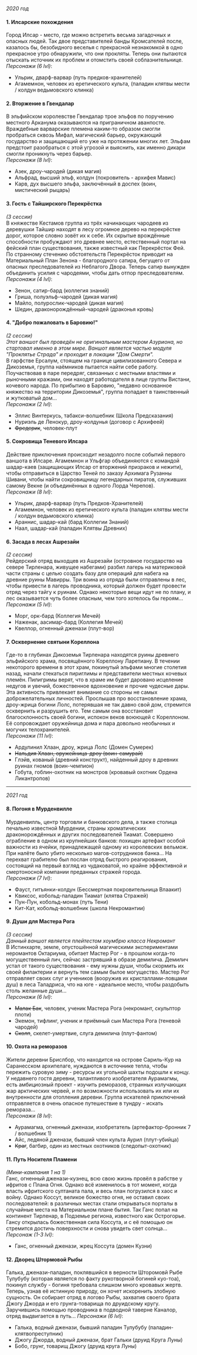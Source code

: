 _2020 год_

#### 1. Илсарские похождения
Город Илсар - место, где можно встретить весьма загадочных и опасных людей. Так двое представителей банды Кромсателей после, казалось бы, безобидного веселья с прекрасной незнакомкой в одно прекрасное утро обнаружили, что они прокляты. Теперь они пытаются отыскать источник их проблем и отомстить своей соблазнительнице.  
_Персонажи (6 lvl)_:
- Ульрик, дварф-варвар (путь предков-хранителей)
- Агамемнон, человек из еретического культа, (паладин клятвы мести / колдун ведьмовского клинка)

#### 2. Вторжение в Гвендалар
В эльфийском королевстве Гвендалар трое эльфов по поручению местного Арканума оказываются на приграничном аванпосте.
Враждебные варварские племена каким-то образом смогли пробраться сквозь Мифал, магический барьер, окружающий государство и защищающий его уже на
протяжении многих лет. Эльфам предстоит разобраться с этой угрозой и выяснить, как именно дикари смогли проникнуть через барьер.  
_Персонажи (8 lvl)_:
- Азек, дроу-чародей (дикая магия)
- Альфрад, высший эльф, колдун (покровитель - архифея Мавис)
- Карв, дух высшего эльфа, заключённый в доспех (воин, мистический рыцарь)

#### 3. Гость с Тайширского Перекрёстка
_(3 сессии)_  
В княжестве Кестамов группа из трёх начинающих чародеев из деревушки Тайшир находят в лесу огромное дерево на перекрёстке дорог, которое словно зовёт их к себе. Их скрытые врождённые способности пробуждают это древнее место, естественный портал на фейский план существования, также известный как Перекрёсток Фей. По странному стечению обстоятельств Перекрёсток приводит на Материальный План Зенона - благородного сатира, бегущего от опасных преследователей из Неблагого Двора. Теперь сатир вынужден объединить усилия с чародеями, чтобы дать отпор преследователям.  
_Персонажи (4 lvl)_:
- Зенон, сатир-бард (коллегия знаний)
- Гриша, полуэльф-чародей (дикая магия)
- Майло, полурослик-чародей (дикая магия)
- Шедин, драконорождённый-чародей (драконья кровь)

#### 4. "Добро пожаловать в Баровию!"
_(2 сессии)_  
_Этот ваншот был проведён не оригинальным мастером Азуриона, но стартовал именно в этом мире. Ваншот является частью модуля "Проклятье Страда" и проходит в локации "Дом Смерти"._  
В гарфстве Ерсалум, стоящем на границе цивилизованного Севера и Дикоземья, группа наёмников пытается найти себе работу. Поучаствовав в паре передряг, связанных с местными властями и рыночными кражами, они находят работодателя в лице группы Вистани, кочевого народа.
По прибытию в Баровию, "недавно основанное княжество на территории Дикоземья", группа попадает в таинственный и жутковатый дом...  
_Персонажи (2 lvl)_:
- Эллис Винтеркусь, табакси-волшебник (Школа Предсказания)
- Нуриэль де Ленокур, дроу-колдунья (договор с Архифеей)
- ~~Фредерик~~, человек-плут

#### 5. Сокровища Теневого Илсара
Действие приключения происходит незадолго после событий первого ваншота в Илсаре. Агамемнон и Ульфгар объединяются с командой шадар-каев (защищающих Илсар от вторжений призраков и нежити), чтобы отправиться в Царство Теней по заказу Архимага Рузанны Шивани, чтобы найти сокровищницу легендарных пиратов, служивших самому Векне (и объединённых в одного Лорда Черепов).  
_Персонажи (8 lvl)_:
- Ульрик, дварф-варвар (путь Предков-Хранителей)
- Агамемнон, человек из еретического культа (паладин клятвы мести / колдун ведьмовского клинка)
- Араннис, шадар-кай (бард Коллегии Знаний)
- Наал, шадар-кай (паладин Клятвы Древних)

#### 6. Засада в лесах Ашрезайи
_(2 сессии)_  
Рейдерский отряд выходцев из Ашрезайи (островное государство на севере Тирленара, живущее набегами) разбил лагерь на материковой части страны с целью создать базу для операций для набега на древние руины Мавирры. Три воина из отряда были отправлены в лес, чтобы привести в лагерь проводника, который должен будет провести отряд через тайгу к руинам. Однако некоторые вещи идут не по плану, и лес оказывается чуть более опасным, чем того хотелось бы героям...  
_Персонажи (5 lvl)_:
- Морг, орк-бард (Коллегия Мечей)
- Наженак, аасимар-бард (Коллегия Мечей)
- Квеллор, огненный дженази (плут-вор)

#### 7. Осквернение святыни Кореллона
Где-то в глубинах Дикоземья Тирленара находятся руины древнего эльфийского храма, посвящённого Кореллону Ларетиану. В течении некоторого времени в этот храм, покинутый эльфами многие столетия назад, начали стекаться пириглимы и представители местных кочевых племён. Пилигримы верят, что в храме им будет даровано исцеление недугов и увечий, божественное вдохновение и прочие чудесные дары.  
Эта активность привлекает внимание со стороны не самых доброжелательных личностей. Прослышав про восстановление храма, дроу-жрица богини Лолс, потерявшая не так давно свой дом, стремится осквернить и разрушить его. Тем самым она восстановит благосклонность своей богини, испокон веков воюющей с Кореллоном. Её сопровождает оружейница дома и пара довольно необычных и могучих телохранителей.  
_Персонажи (11 lvl)_:
- Ардулинил Хлаан, дроу, жрица Лолс (Домен Сумерек)
- ~~Нальдия Хлаан, оружейница-дроу (воин-самурай)~~
- Глэйв, кованый (древний конструкт), найденный дроу в древних руинах гномов (воин-чемпион)
- Гобута, гоблин-охотник на монстров (кровавый охотник Ордена Ликантропов)  

<hr>

_2021 год_

#### 8. Погоня в Мурденвилле
Мурденвилль, центр торговли и банковского дела, а также столица печально известной Мурдении, страны хроматических драконорождённых и других последователей Тиамат. Совершено ограбление в одном из крупнейших банков: похищен артефакт особой важности из ячейки, принадлежащей одному из королевских вельмож. При налёте было убито несколько магов-сотрудников банка... На перехват грабителю был послан отряд быстрого реагирования, состоящий на первый взгляд из чудаковатой, но крайне эффективной и смертоносной компании преданных стражей города.  
_Персонажи (7 lvl)_:
- Фауст, гитъянки-колдун (Бессмертная покровительница Влаакит)
- Квиксос, кобольд-паладин Тиамат (клятва Стражей)
- Пун-Пун, кобольд-монах (путь Тени)
- Кит-Кат, кобольд-волшебник (школа Некромантии)

#### 9. Души для Мастера Рога
_(3 сессии)_  
_Данный ваншот является плейтестом хоумбрю класса Некромант_  
В Истинхарте, земле, опустошённой магическими экспериментами неромантов Октариума, обитает Мастер Рог - в прошлом когда-то могущественный лич, сейчас застрявший в образе демилича. Демилич устал от такого существования - ему нужны души, чтобы скормить их своей филактерии и вернуть тем самым былое могущество. Мастер Рог отправляет своих слуг и учеников (вооружив их кристаллами-ловцами душ) в леса Таладриса, что на юге - идеальное место, чтобы раздобыть столь желанные души...  
_Персонажи (6 lvl)_:
- ~~Малак Бак~~, человек, ученик Мастера Рога (некромант, скульптор плоти)
- Экемон, тифлинг, ученик и приёмный сын Мастера Рога (теневой чародей)
- ~~Сколп~~, скелет-умертвие, слуга демилича (плут-фантом)

#### 10. Охота на реморазов
Жители деревни Брислбор, что находится на острове Сариль-Кур на Саранесском архипелаге, нуждаются в источнике тепла, чтобы пережить суровую зиму - ресурсы их угольной шахты подошли к концу. У недавнего гостя деревни, талантливого изобретателя Аурамагмы, есть амбициозный проект - изучить реморазов, странных излучающих жар арктических червей, и по возможности использовать их или их внутренности для отопления деревни. Группа искателей приключений отправляется в очень опасное путешествие в тундру - искать ремораза...  
_Персонажи (8 lvl)_:
- Аурамагма, огненный дженази, изобретатель (артефактор-бронник 7 / волшебник 1)
- Айс, ледяной дженази, бывший член культа Аурил (плут-убийца)
- ~~Краг~~, багбир, один из местных охотников (следопыт-охотник)

#### 11. Путь Носителя Пламени
_(Мини-кампания 1 на 1)_  
Ганс, огненный дженази-кузнец, всю свою жизнь провёл в рабстве у ифритов с Плана Огня. Однако всё изменилось в тот момент, когда власть ифритского султаната пала, и весь план погрузился в хаос и войну. Однако Коссут, великое божество огня, не оставил своих последователей: в различных местах стали открываться порталы в случайные места на Материальном плане бытия. Так Ганс попал на континент Тирленар, в Подземье региона, известного как Острогорье. Гансу открылась божественная сила Коссута, и с её помощью он стремится достичь поверхности и снова увидеть свет солнца...
_Персонаж (1-3 lvl)_:
- Ганс, огненный дженази, жрец Коссута (домен Кузни)

#### 12. Дворец Штормовой Рыбы
Галька, дженази-паладин, поклявшийся в верности Шторомовй Рыбе Тулубубу (которая является по факту рукотворной богиней куо-тоа), покинул службу - богиня требовала слишком много кровавых жертв. Теперь, узнав её истинную природу, он хочет искоренить злобную сущность. Он собирает отряд в логово Рыбы, захватив своего брата Джогу Джорда и его грунга-товарища по друидскому кругу. Заручившись помощью проводника в подводной таверне Каналор, отряд выдвигается в путь...
_Персонажи (6 lvl)_:
- Галька, водный дженази, бывший паладин Тулубубу (паладин-клятвопреступник)
- Джогу Джорда, водный дженази, брат Гальки (друид Круга Луны)
- Бобо, грунг, товарищ Джогу (друид круга Луны)